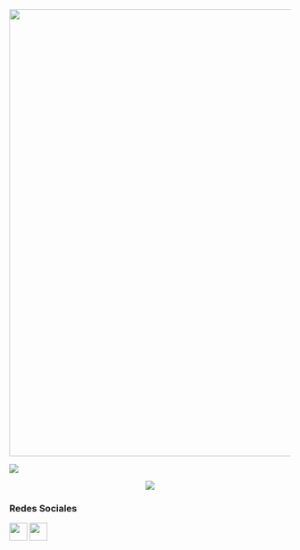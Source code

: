 <div id="header" align="center">
  <img decoding="async" src="https://github.com/luisarochi/luisarochi/blob/main/DATA%20banner%20(1).png" width="800"/>
</div>




![](https://komarev.com/ghpvc/?username=luisarochi&color=red&style=for-the-badge=PROFILE+VIEWS)


<p align="center">
  <a href="https://skillicons.dev">
    <img src="https://skillicons.dev/icons?i=py,html,mysql,ps" />
  </a>
</p>

### Redes Sociales
<p align="left"> <a href="https://www.instagram.com/luisarochii/" target="_blank" rel="noreferrer"><img src="https://raw.githubusercontent.com/danielcranney/readme-generator/main/public/icons/socials/instagram.svg" width="32" height="32" /></a> <a href="https://www.linkedin.com/in/luis-elias-arochi/" target="_blank" rel="noreferrer"><img src="https://raw.githubusercontent.com/danielcranney/readme-generator/main/public/icons/socials/linkedin.svg" width="32" height="32"/p>
